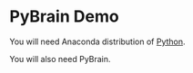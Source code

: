 # PyBrain Demo
You will need Anaconda distribution of [Python](https://www.continuum.io/downloads).

You will also need PyBrain.
